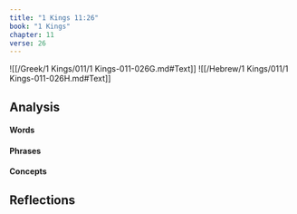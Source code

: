 ```yaml
---
title: "1 Kings 11:26"
book: "1 Kings"
chapter: 11
verse: 26
---
```

![[/Greek/1 Kings/011/1 Kings-011-026G.md#Text]]
![[/Hebrew/1 Kings/011/1 Kings-011-026H.md#Text]]

## Analysis

#### Words

#### Phrases

#### Concepts

## Reflections
